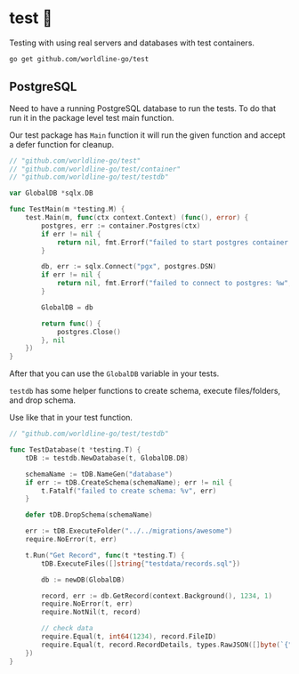 # test 🧪

Testing with using real servers and databases with test containers.

```sh
go get github.com/worldline-go/test
```

## PostgreSQL

Need to have a running PostgreSQL database to run the tests. To do that run it in the package level test main function.

Our test package has `Main` function it will run the given function and accept a defer function for cleanup.

```go
// "github.com/worldline-go/test"
// "github.com/worldline-go/test/container"
// "github.com/worldline-go/test/testdb"

var GlobalDB *sqlx.DB

func TestMain(m *testing.M) {
	test.Main(m, func(ctx context.Context) (func(), error) {
		postgres, err := container.Postgres(ctx)
		if err != nil {
			return nil, fmt.Errorf("failed to start postgres container: %w", err)
		}

		db, err := sqlx.Connect("pgx", postgres.DSN)
		if err != nil {
			return nil, fmt.Errorf("failed to connect to postgres: %w", err)
		}

		GlobalDB = db

		return func() {
			postgres.Close()
		}, nil
	})
}
```

After that you can use the `GlobalDB` variable in your tests.

`testdb` has some helper functions to create schema, execute files/folders, and drop schema.

Use like that in your test function.

```go
// "github.com/worldline-go/test/testdb"

func TestDatabase(t *testing.T) {
	tDB := testdb.NewDatabase(t, GlobalDB.DB)

	schemaName := tDB.NameGen("database")
	if err := tDB.CreateSchema(schemaName); err != nil {
		t.Fatalf("failed to create schema: %v", err)
	}

	defer tDB.DropSchema(schemaName)

	err := tDB.ExecuteFolder("../../migrations/awesome")
	require.NoError(t, err)

	t.Run("Get Record", func(t *testing.T) {
		tDB.ExecuteFiles([]string{"testdata/records.sql"})

		db := newDB(GlobalDB)

		record, err := db.GetRecord(context.Background(), 1234, 1)
		require.NoError(t, err)
		require.NotNil(t, record)

		// check data
		require.Equal(t, int64(1234), record.FileID)
		require.Equal(t, record.RecordDetails, types.RawJSON([]byte(`{"file_id":1234,"record_id":1}`)))
	})
}
```
